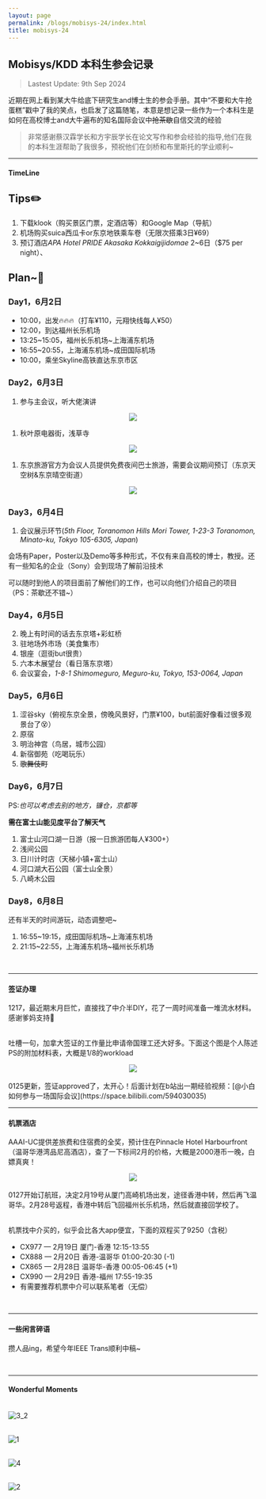 ```yaml
---
layout: page
permalink: /blogs/mobisys-24/index.html
title: mobisys-24
---
```


## Mobisys/KDD 本科生参会记录

> Lastest Update: 9th Sep 2024

近期在网上看到某大牛给底下研究生and博士生的参会手册。其中“不要和大牛抢蛋糕”戳中了我的笑点，也启发了这篇随笔，本意是想记录一些作为一个本科生是如何在高校博士and大牛遍布的知名国际会议中~~抢茶歇~~自信交流的经验

> 非常感谢蔡汉霖学长和方宇辰学长在论文写作和参会经验的指导,他们在我的本科生涯帮助了我很多，预祝他们在剑桥和布里斯托的学业顺利~

---


#### TimeLine

## Tips✏️

1. 下载klook（购买景区门票，定酒店等）和Google Map（导航）
2. 机场购买suica西瓜卡or东京地铁乘车卷（无限次搭乘3日¥69）
3. 预订酒店*APA Hotel PRIDE Akasaka Kokkaigijidomae* 2~6日（$75 per night）、

## Plan~📅

### Day1，6月2日

- 10:00，出发🔥🔥🔥（打车¥110，元翔快线每人¥50）
- 12:00，到达福州长乐机场
- 13:25~15:05，福州长乐机场~上海浦东机场
- 16:55~20:55，上海浦东机场~成田国际机场
- 10:00，乘坐Skyline高铁直达东京市区

### Day2，6月3日

1. 参与主会议，听大佬演讲


<center>
<img src = "/blogs/mobisys-24.assets/IMG_20240603_102231.jpg">
</center>

1. 秋叶原电器街，浅草寺

<center>
<img src="/blogs/mobisys-24.assets/IMG_20240603_143627.jpg">
</center>

1. 东京旅游官方为会议人员提供免费夜间巴士旅游，需要会议期间预订（东京天空树&东京晴空街道）

<center>
<img src="/blogs/mobisys-24.assets/IMG_20240603_191514.jpg">
</center>


### Day3，6月4日

1. 会议展示环节(*5th Floor, Toranomon Hills Mori Tower, 1-23-3 Toranomon, Minato-ku, Tokyo 105-6305, Japan*)

会场有Paper，Poster以及Demo等多种形式，不仅有来自高校的博士，教授。还有一些知名的企业（Sony）会到现场了解前沿技术

可以随时到他人的项目面前了解他们的工作，也可以向他们介绍自己的项目（PS：茶歇还不错~）



### Day4，6月5日

2. 晚上有时间的话去东京塔+彩虹桥
1. 驻地场外市场（美食集市）
2. 银座（逛街but很贵）
3. 六本木展望台（看日落东京塔）
4. 会议宴会，*1-8-1 Shimomeguro, Meguro-ku, Tokyo, 153-0064, Japan*

### Day5，6月6日

1. 涩谷sky（俯视东京全景，傍晚风景好，门票¥100，but前面好像看过很多观景台了😵）
2. 原宿
3. 明治神宫（鸟居，城市公园）
4. 新宿御苑（吃喝玩乐）
5. ~~歌舞伎町~~

### Day6，6月7日

PS:*也可以考虑去别的地方，镰仓，京都等*

**需在富士山能见度平台了解天气**
1. 富士山河口湖一日游（报一日旅游团每人¥300+）
2. 浅间公园
3. 日川计时店（天梯小镇+富士山）
4. 河口湖大石公园（富士山全景）
5. 八崎木公园


### Day8，6月8日

还有半天的时间游玩，动态调整吧~

1. 16:55~19:15，成田国际机场~上海浦东机场 
2. 21:15~22:55，上海浦东机场~福州长乐机场

<br>

----

#### 签证办理

1217，最近期末月巨忙，直接找了中介半DIY，花了一周时间准备一堆流水材料。感谢爹妈支持🥹

<br>吐槽一句，加拿大签证的工作量比申请帝国理工还大好多。下面这个图是个人陈述PS的附加材料表，大概是1/8的workload

<center>
<img src="/blogs/aaai-24.assets/image-20240102233256486.png">
</center>
<br>0125更新，签证approved了，太开心！后面计划在b站出一期经验视频：[@小白如何参与一场国际会议](https://space.bilibili.com/594030035)

<br>

----

#### 机票酒店

AAAI-UC提供差旅费和住宿费的全奖，预计住在Pinnacle Hotel Harbourfront（温哥华港湾品尼高酒店），查了一下标间2月的价格，大概是2000港币一晚，白嫖真爽！

<center>
<img src="/blogs/aaai-24.assets/image-20240103220603425.png">
</center>
<br>0127开始订航班，决定2月19号从厦门高崎机场出发，途径香港中转，然后再飞温哥华。2月28号返程，香港中转后飞回福州长乐机场，然后就直接回学校了。

<br>机票找中介买的，似乎会比各大app便宜，下面的双程买了9250（含税）

- CX977 — 2月19日 厦门-香港 12:15-13:55
- CX888 — 2月20日 香港-温哥华 01:00-20:30 (-1)
- CX865 — 2月28日 温哥华-香港 00:05-06:45 (+1)
- CX990 — 2月29日 香港-福州 17:55-19:35
- 有需要推荐机票中介可以联系笔者（无偿）

<br>

---

#### 一些闲言碎语

攒人品ing，希望今年IEEE Trans顺利中稿~

<br>

---

#### Wonderful Moments

<br>![3_2](aaai-24.assets/3_2.jpg)

<br>![1](aaai-24.assets/1.PNG)

<br>![4](aaai-24.assets/4.JPG)

<br>![2](aaai-24.assets/2.JPG)

<br>
